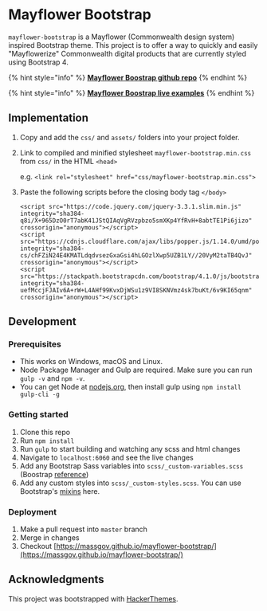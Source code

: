 # Mayflower Bootstrap

`mayflower-bootstrap` is a Mayflower \(Commonwealth design system\) inspired Bootstrap theme. This project is to offer a way to quickly and easily "Mayflowerize" Commonwealth digital products that are currently styled using Bootstrap 4.

{% hint style="info" %}
[**Mayflower Boostrap github repo**](https://github.com/massgov/mayflower-bootstrap)
{% endhint %}

{% hint style="info" %}
[**Mayflower Boostrap live examples**](https://massgov.github.io/mayflower-bootstrap/)
{% endhint %}

## Implementation

1. Copy and add the `css/` and `assets/` folders into your project folder.
2. Link to compiled and minified stylesheet `mayflower-bootstrap.min.css` from `css/` in the HTML `<head>`

   e.g. `<link rel="stylesheet" href="css/mayflower-bootstrap.min.css">`

3. Paste the following scripts before the closing body tag `</body>`

   ```text
   <script src="https://code.jquery.com/jquery-3.3.1.slim.min.js" integrity="sha384-q8i/X+965DzO0rT7abK41JStQIAqVgRVzpbzo5smXKp4YfRvH+8abtTE1Pi6jizo" crossorigin="anonymous"></script>
   <script src="https://cdnjs.cloudflare.com/ajax/libs/popper.js/1.14.0/umd/popper.min.js" integrity="sha384-cs/chFZiN24E4KMATLdqdvsezGxaGsi4hLGOzlXwp5UZB1LY//20VyM2taTB4QvJ" crossorigin="anonymous"></script>
   <script src="https://stackpath.bootstrapcdn.com/bootstrap/4.1.0/js/bootstrap.min.js" integrity="sha384-uefMccjFJAIv6A+rW+L4AHf99KvxDjWSu1z9VI8SKNVmz4sk7buKt/6v9KI65qnm" crossorigin="anonymous"></script>
   ```

## Development

### Prerequisites

* This works on Windows, macOS and Linux.
* Node Package Manager and Gulp are required. Make sure you can run `gulp -v` and `npm -v`.
* You can get Node at [nodejs.org](https://nodejs.org), then install gulp using `npm install gulp-cli -g`

### Getting started

1. Clone this repo
2. Run `npm install`
3. Run `gulp` to start building and watching any scss and html changes
4. Navigate to `localhost:6060` and see the live changes
5. Add any Bootstrap Sass variables into `scss/_custom-variables.scss` \(Boostrap [reference](https://github.com/twbs/bootstrap/blob/v4-dev/scss/_variables.scss)\)
6. Add any custom styles into `scss/_custom-styles.scss`. You can use Bootstrap's [mixins](https://github.com/twbs/bootstrap/tree/v4-dev/scss/mixins) here.

### Deployment

1. Make a pull request into `master` branch
2. Merge in changes
3. Checkout [https://massgov.github.io/mayflower-bootstrap/](https://massgov.github.io/mayflower-bootstrap/)

## Acknowledgments

This project was bootstrapped with [HackerThemes](https://hacekrthemes.com).

